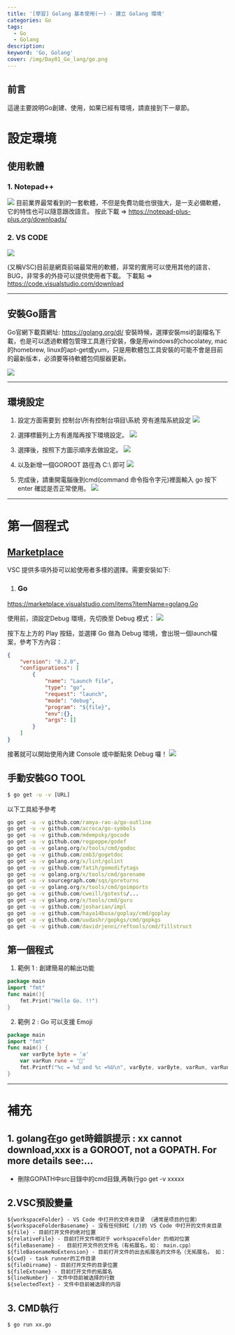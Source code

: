 ```yaml
---
title: '[學習] Golang 基本使用(一) - 建立 Golang 環境'
categories: Go
tags: 
  - Go
  - Golang
description:
keyword: 'Go, Golang'
cover: /img/Day01_Go_lang/go.png
---
```

## 前言
這邊主要說明Go創建、使用，如果已經有環境，請直接到下一章節。

# 設定環境
## 使用軟體
### 1. Notepad++ 
![](/img/Day01_Go_lang/note.png)
目前業界最常看到的一套軟體，不但是免費功能也很強大，是一支必備軟體，它的特性也可以隨意跟改語言。
按此下載 =>  https://notepad-plus-plus.org/downloads/

### 2. VS CODE
![](/img/Day01_Go_lang/vscode.png)

(又稱VSC)目前是網頁前端最常用的軟體，非常的實用可以使用其他的語言、BUG，非常多的外掛可以提供使用者下載。
下載點 => https://code.visualstudio.com/download

---

## 安裝Go語言
Go官網下載頁網址: https://golang.org/dl/
安裝時候，選擇安裝msi的副檔名下載，也是可以透過軟體包管理工具進行安裝，像是用windows的chocolatey, mac的homebrew, linux的apt-get或yum，只是用軟體包工具安裝的可能不會是目前的最新版本，必須要等待軟體包伺服器更新。

![](/img/Day01_Go_lang/01.png)

---

## 環境設定
1. 設定方面需要到 控制台\所有控制台項目\系統 旁有進階系統設定
![](/img/Day01_Go_lang/02.png)

2. 選擇標籤列上方有進階再按下環境設定。
![](/img/Day01_Go_lang/03.png)

3. 選擇後，按照下方圖示順序去做設定。
![](/img/Day01_Go_lang/04.png)

4. 以及新增一個GOROOT 路徑為 C:\ 即可
![](/img/Day01_Go_lang/05.png)

5. 完成後，請重開電腦後到cmd(command 命令指令字元)裡面輸入 go 按下enter 確認是否正常使用。
![](/img/Day01_Go_lang/06.png)

---
# 第一個程式
## [Marketplace](https://marketplace.visualstudio.com/vscode)
VSC 提供多項外掛可以給使用者多樣的選擇。需要安裝如下:
1. ### Go
https://marketplace.visualstudio.com/items?itemName=golang.Go

使用前，須設定Debug 環境，先切換至 Debug 模式：
![](/img/Day01_Go_lang/prg_01.png)

按下左上方的 Play 按鈕，並選擇 Go 做為 Debug 環境，會出現一個launch檔案，參考下方內容：


```json
{
    "version": "0.2.0",
    "configurations": [
        {
            "name": "Launch file",
            "type": "go",
            "request": "launch",
            "mode": "debug",
            "program": "${file}",
            "env":{},
            "args": []
        }
    ]
}
```
接著就可以開始使用內建 Console 或中斷點來 Debug 囉！
![](/img/Day01_Go_lang/prg_02.png)

## 手動安裝GO TOOL
```cmd
$ go get -u -v [URL]
```
以下工具給予參考

```cmd
go get -u -v github.com/ramya-rao-a/go-outline
go get -u -v github.com/acroca/go-symbols
go get -u -v github.com/mdempsky/gocode
go get -u -v github.com/rogpeppe/godef
go get -u -v golang.org/x/tools/cmd/godoc
go get -u -v github.com/zmb3/gogetdoc
go get -u -v golang.org/x/lint/golint
go get -u -v github.com/fatih/gomodifytags
go get -u -v golang.org/x/tools/cmd/gorename
go get -u -v sourcegraph.com/sqs/goreturns
go get -u -v golang.org/x/tools/cmd/goimports
go get -u -v github.com/cweill/gotests/...
go get -u -v golang.org/x/tools/cmd/guru
go get -u -v github.com/josharian/impl
go get -u -v github.com/haya14busa/goplay/cmd/goplay
go get -u -v github.com/uudashr/gopkgs/cmd/gopkgs
go get -u -v github.com/davidrjenni/reftools/cmd/fillstruct
```
## 第一個程式
1. 範例 1 : 創建簡易的輸出功能
```go
package main
import "fmt"
func main(){
	fmt.Print("Hello Go. !!")
}
```

2. 範例 2 : Go 可以支援 Emoji
```go
package main
import "fmt"
func main() {
	var varByte byte = 'a'
	var varRun rune = '🧨'
	fmt.Printf("%c = %d and %c =%U\n", varByte, varByte, varRun, varRun)
}
```
---
# 補充

## 1. golang在go get時錯誤提示 : xx cannot download,xxx is a GOROOT, not a GOPATH. For more details see:...
- 刪除GOPATH中src目錄中的cmd目錄,再執行go get -v xxxxx

## 2.VSC預設變量
```cmd
${workspaceFolder} - VS Code 中打开的文件夹目录 （通常是项目的位置）
${workspaceFolderBasename} - 没有任何斜杠 (/)的 VS Code 中打开的文件夹目录
${file} - 目前打开文件的绝对位置
${relativeFile} - 目前打开文件相对于 workspaceFolder 的相对位置
${fileBasename} -  目前打开文件的文件名（有拓展名，如： main.cpp）
${fileBasenameNoExtension} - 目前打开文件的出去拓展名的文件名（无拓展名， 如： main.cpp）
${cwd} - task runner的工作目录
${fileDirname} - 目前打开文件的目录位置
${fileExtname} - 目前打开文件的拓展名
${lineNumber} - 文件中目前被选择的行数
${selectedText} - 文件中目前被选择的内容
```

## 3. CMD執行
```cmd
$ go run xx.go
```